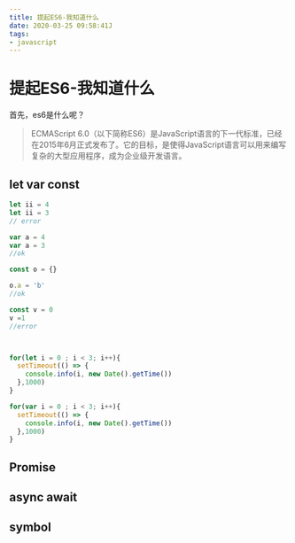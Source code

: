 ```yaml
---
title: 提起ES6-我知道什么
date: 2020-03-25 09:58:41J
tags:
- javascript
---
```


# 提起ES6-我知道什么

首先，es6是什么呢？

> ECMAScript 6.0（以下简称ES6）是JavaScript语言的下一代标准，已经在2015年6月正式发布了。它的目标，是使得JavaScript语言可以用来编写复杂的大型应用程序，成为企业级开发语言。


## let var const

``` JavaScript
let ii = 4
let ii = 3
// error

var a = 4
var a = 3
//ok

const o = {}

o.a = 'b'
//ok

const v = 0
v =1
//error



for(let i = 0 ; i < 3; i++){
  setTimeout(() => {
    console.info(i, new Date().getTime())
  },1000)
}

for(var i = 0 ; i < 3; i++){
  setTimeout(() => {
    console.info(i, new Date().getTime())
  },1000)
}

```

## Promise

## async await


## symbol

